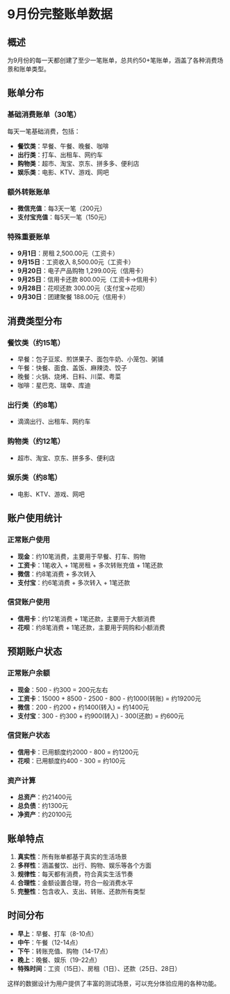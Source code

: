 # 9月份完整账单数据

## 概述
为9月份的每一天都创建了至少一笔账单，总共约50+笔账单，涵盖了各种消费场景和账单类型。

## 账单分布

### 基础消费账单（30笔）
每天一笔基础消费，包括：
- **餐饮类**：早餐、午餐、晚餐、咖啡
- **出行类**：打车、出租车、网约车
- **购物类**：超市、淘宝、京东、拼多多、便利店
- **娱乐类**：电影、KTV、游戏、网吧

### 额外转账账单
- **微信充值**：每3天一笔（200元）
- **支付宝充值**：每5天一笔（150元）

### 特殊重要账单
- **9月1日**：房租 2,500.00元（工资卡）
- **9月15日**：工资收入 8,500.00元（工资卡）
- **9月20日**：电子产品购物 1,299.00元（信用卡）
- **9月25日**：信用卡还款 800.00元（工资卡→信用卡）
- **9月28日**：花呗还款 300.00元（支付宝→花呗）
- **9月30日**：团建聚餐 188.00元（信用卡）

## 消费类型分布

### 餐饮类（约15笔）
- 早餐：包子豆浆、煎饼果子、面包牛奶、小笼包、粥铺
- 午餐：快餐、面食、盖饭、麻辣烫、饺子
- 晚餐：火锅、烧烤、日料、川菜、粤菜
- 咖啡：星巴克、瑞幸、库迪

### 出行类（约8笔）
- 滴滴出行、出租车、网约车

### 购物类（约12笔）
- 超市、淘宝、京东、拼多多、便利店

### 娱乐类（约8笔）
- 电影、KTV、游戏、网吧

## 账户使用统计

### 正常账户使用
- **现金**：约10笔消费，主要用于早餐、打车、购物
- **工资卡**：1笔收入 + 1笔房租 + 多次转账充值 + 1笔还款
- **微信**：约8笔消费 + 多次转入
- **支付宝**：约6笔消费 + 多次转入 + 1笔还款

### 信贷账户使用
- **信用卡**：约12笔消费 + 1笔还款，主要用于大额消费
- **花呗**：约8笔消费 + 1笔还款，主要用于网购和小额消费

## 预期账户状态

### 正常账户余额
- **现金**：500 - 约300 = 200元左右
- **工资卡**：15000 + 8500 - 2500 - 800 - 约1000(转账) = 约19200元
- **微信**：200 - 约200 + 约1400(转入) = 约1400元
- **支付宝**：300 - 约300 + 约900(转入) - 300(还款) = 约600元

### 信贷账户状态
- **信用卡**：已用额度约2000 - 800 = 约1200元
- **花呗**：已用额度约400 - 300 = 约100元

### 资产计算
- **总资产**：约21400元
- **总负债**：约1300元
- **净资产**：约20100元

## 账单特点

1. **真实性**：所有账单都基于真实的生活场景
2. **多样性**：涵盖餐饮、出行、购物、娱乐等各个方面
3. **规律性**：每天都有消费，符合真实生活节奏
4. **合理性**：金额设置合理，符合一般消费水平
5. **完整性**：包含收入、支出、转账、还款所有类型

## 时间分布

- **早上**：早餐、打车（8-10点）
- **中午**：午餐（12-14点）
- **下午**：转账充值、购物（14-17点）
- **晚上**：晚餐、娱乐（19-22点）
- **特殊时间**：工资（15日）、房租（1日）、还款（25日、28日）

这样的数据设计为用户提供了丰富的测试场景，可以充分体验应用的各种功能。
